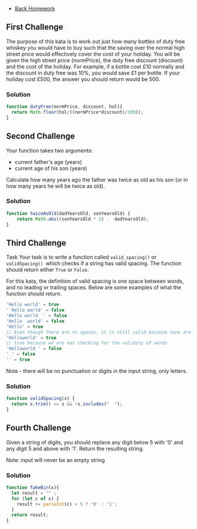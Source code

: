 - [Back Homework](../Homework.md)
## First Challenge
The purpose of this kata is to work out just how many bottles of duty free whiskey you would have to buy such that the saving over the normal high street price would effectively cover the cost of your holiday.
You will be given the high street price (normPrice), the duty free discount (discount) and the cost of the holiday.
For example, if a bottle cost £10 normally and the discount in duty free was 10%, you would save £1 per bottle. If your holiday cost £500, the answer you should return would be 500.

### Solution
```javascript
function dutyFree(normPrice, discount, hol){
  return Math.floor(hol/((normPrice*discount)/100));
}
```

## Second Challenge

Your function takes two arguments:

- current father's age (years)
- current age of his son (years)

Сalculate how many years ago the father was twice as old as his son (or in how many years he will be twice as old).
### Solution
```javascript
function twiceAsOld(dadYearsOld, sonYearsOld) {
	return Math.abs((sonYearsOld * 2) -  dadYearsOld);
}
```

## Third Challenge

Task
Your task is to write a function called ```valid_spacing()``` or ```validSpacing() ```which checks if a string has valid spacing. The function should return either ```True``` or ```False```.

For this kata, the definition of valid spacing is one space between words, and no leading or trailing spaces. Below are some examples of what the function should return.
```javascript
'Hello world' = true
' Hello world' = false
'Hello world  ' = false
'Hello  world' = false
'Hello' = true
// Even though there are no spaces, it is still valid because none are needed
'Helloworld' = true 
// true because we are not checking for the validity of words.
'Helloworld ' = false
' ' = false
'' = true
```
Note - there will be no punctuation or digits in the input string, only letters.
### Solution
```javascript
function validSpacing(s) {
  return s.trim() == s && !s.includes("  ");
}
```

## Fourth Challenge
Given a string of digits, you should replace any digit below 5 with '0' and any digit 5 and above with '1'. Return the resulting string.

Note: input will never be an empty string
### Solution
```javascript
function fakeBin(x){
  let result = "" ;
  for (let c of x) {
    result += parseInt(c) < 5 ? '0' : '1';
  }
  return result;
}
```